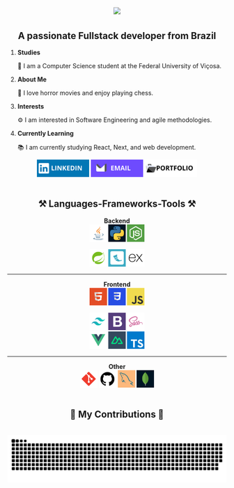 <h1 align="center">
    <img src="https://readme-typing-svg.herokuapp.com/?font=Righteous&size=35&center=true&vCenter=true&Color=white&width=500&height=70&duration=4000&lines=Hi+There!+👋;+I'm+João+Belfort!;+Tudo+Baum?+😊" />
</h1>

<div align="center">
  <h2>A passionate Fullstack developer from Brazil</h2>
  <ol align="left">
    <li>
      <strong>Studies</strong>
      <p>🌱 I am a Computer Science student at the Federal University of Viçosa.</p>
    </li>
    <li>
      <strong>About Me</strong>
      <p>👻 I love horror movies and enjoy playing chess.</p>
    </li>
    <li>
      <strong>Interests</strong>
      <p>⚙️ I am interested in Software Engineering and agile methodologies.</p>
    </li>
    <li>
      <strong>Currently Learning</strong>
      <p>📚 I am currently studying React, Next, and web development.</p>
    </li>
  </ol>
</div>

<div display="flex" align="center">
  <a href="https://www.linkedin.com/in/belfortjoao"><img src="icons/linkedin.png" alt="LinkedIn" width="120" height="40"></a>
  <a href="mailto:belfort.joao@proton.me"><img src="icons/email.png" alt="Instagram" width="120" height="40"></a>
  <a href="https://portfolio-beige-ten-60.vercel.app/"><img src="icons/portfolio.png" alt="Twitter" width="120" height="40"></a>
</div>
  
<div display="inline_block" align="center"><br>
  <h2>⚒️ Languages-Frameworks-Tools ⚒️</h2>
  <strong>Backend<strong>
  <br/>
    <a href="https://www.java.com"><img src="icons/Java.png" alt="Java" width="40" height="40"></a>
      <a href="https://www.python.org"><img src="icons/Python.png" alt="Python" width="40" height="40"></a>
        <a href="https://nodejs.org"><img src="icons/NodeJS.png" alt="Node.js" width="40" height="40"></a>

<a href="https://spring.io/"><img src="icons/Spring.png" alt="Spring" width="40" height="40"></a>
<a href="https://flask.palletsprojects.com"><img src="icons/Flask.png" alt="Flask" width="40" height="40"></a>
<a href="https://expressjs.com"><img src="icons/Express.png" alt="Express.js" width="40" height="40"></a>

  <hr/>
  <strong>Frontend<strong>
  <br/>
  <a href="https://developer.mozilla.org/en-US/docs/Web/HTML"><img src="icons/html.png" alt="HTML" width="40" height="40"></a>
  <a href="https://developer.mozilla.org/en-US/docs/Web/CSS"><img src="icons/css.png" alt="CSS" width="40" height="40"></a>
  <a href="https://developer.mozilla.org/en-US/docs/Web/JavaScript"><img src="icons/javascript.png" alt="JavaScript" width="40" height="40"></a>

<a href="https://tailwindcss.com"><img src="icons/tailwind.png" alt="Tailwind" width="40" height="40"></a>
<a href="https://getbootstrap.com"><img src="icons/bootstrap.png" alt="Bootstrap" width="40" height="40"></a> <a href="https://sass-lang.com"><img src="icons/sass.png" alt="Sass" width="40" height="40"></a>
<br/>
<a href="https://vuejs.org"><img src="icons/vue.png" alt="Vue.js" width="40" height="40"></a>
<a href="https://nuxtjs.org"><img src="icons/nuxt.png" alt="Nuxt.js" width="40" height="40"></a>
<a href="https://www.typescriptlang.org"><img src="icons/typescript.png" alt="TypeScript" width="40" height="40"></a>

  <hr/>
  <strong>Other<strong>
  <br/>
  <a href="https://git-scm.com"><img src="icons/git.png" alt="Git" width="40" height="40"></a>
  <a href="https://github.com"><img src="icons/github.png" alt="GitHub" width="40" height="40" border-radius="15px"></a>
  <a href="https://www.mysql.com/"><img src="icons/MySQL.png" alt="MySQL" width="40" height="40"></a>
<a href="https://www.mongodb.com"><img src="icons/mongodb.png" alt="MongoDB" width="40" height="40"></a>
  <br/><br/>
  
</div>

<div align="center">
  
  <h2>🐍 My Contributions 🐍</h2>
  <br>
  <img alt="snake eating my contributions" src="https://raw.githubusercontent.com/BelfortJoao/BelfortJoao/output/github-contribution-grid-snake.svg" />
  
  <br/><br/><br/>
</div>

<br/>
